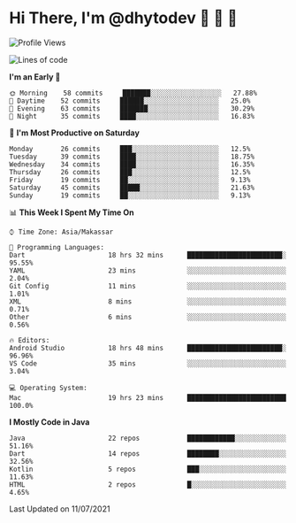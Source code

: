 # Hi There, I'm @dhytodev 👋 👋 👋

<!--
**DhytoDev/dhytodev** is a ✨ _special_ ✨ repository because its `README.md` (this file) appears on your GitHub profile.

Here are some ideas to get you started:

- 🔭 I’m currently working on ...
- 🌱 I’m currently learning ...
- 👯 I’m looking to collaborate on ...
- 🤔 I’m looking for help with ...
- 💬 Ask me about ...
- 📫 How to reach me: ...
- 😄 Pronouns: ...
- ⚡ Fun fact: ...
-->

<!--START_SECTION:waka-->
![Profile Views](http://img.shields.io/badge/Profile%20Views-7-blue)

![Lines of code](https://img.shields.io/badge/From%20Hello%20World%20I%27ve%20Written-275834%20lines%20of%20code-blue)

**I'm an Early 🐤** 

```text
🌞 Morning    58 commits     ███████░░░░░░░░░░░░░░░░░░   27.88% 
🌆 Daytime    52 commits     ██████░░░░░░░░░░░░░░░░░░░   25.0% 
🌃 Evening    63 commits     ███████░░░░░░░░░░░░░░░░░░   30.29% 
🌙 Night      35 commits     ████░░░░░░░░░░░░░░░░░░░░░   16.83%

```
📅 **I'm Most Productive on Saturday** 

```text
Monday       26 commits     ███░░░░░░░░░░░░░░░░░░░░░░   12.5% 
Tuesday      39 commits     ████░░░░░░░░░░░░░░░░░░░░░   18.75% 
Wednesday    34 commits     ████░░░░░░░░░░░░░░░░░░░░░   16.35% 
Thursday     26 commits     ███░░░░░░░░░░░░░░░░░░░░░░   12.5% 
Friday       19 commits     ██░░░░░░░░░░░░░░░░░░░░░░░   9.13% 
Saturday     45 commits     █████░░░░░░░░░░░░░░░░░░░░   21.63% 
Sunday       19 commits     ██░░░░░░░░░░░░░░░░░░░░░░░   9.13%

```


📊 **This Week I Spent My Time On** 

```text
⌚︎ Time Zone: Asia/Makassar

💬 Programming Languages: 
Dart                     18 hrs 32 mins      ████████████████████████░   95.55% 
YAML                     23 mins             ░░░░░░░░░░░░░░░░░░░░░░░░░   2.04% 
Git Config               11 mins             ░░░░░░░░░░░░░░░░░░░░░░░░░   1.01% 
XML                      8 mins              ░░░░░░░░░░░░░░░░░░░░░░░░░   0.71% 
Other                    6 mins              ░░░░░░░░░░░░░░░░░░░░░░░░░   0.56%

🔥 Editors: 
Android Studio           18 hrs 48 mins      ████████████████████████░   96.96% 
VS Code                  35 mins             ░░░░░░░░░░░░░░░░░░░░░░░░░   3.04%

💻 Operating System: 
Mac                      19 hrs 23 mins      █████████████████████████   100.0%

```

**I Mostly Code in Java** 

```text
Java                     22 repos            ████████████░░░░░░░░░░░░░   51.16% 
Dart                     14 repos            ████████░░░░░░░░░░░░░░░░░   32.56% 
Kotlin                   5 repos             ███░░░░░░░░░░░░░░░░░░░░░░   11.63% 
HTML                     2 repos             █░░░░░░░░░░░░░░░░░░░░░░░░   4.65%

```



 Last Updated on 11/07/2021
<!--END_SECTION:waka-->
